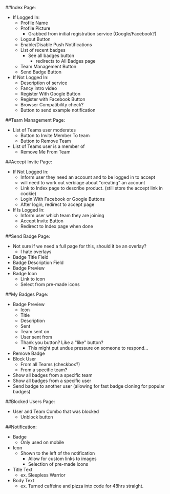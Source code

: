 ##Index Page:
* If Logged In:
  * Profile Name
  * Profile Picture 
    * Grabbed from initial registration service (Google/Facebook?)
  * Logout Button
  * Enable/Disable Push Notifications
  * List of recent badges
    * See all badges button
      * redirects to All Badges page
  * Team Management Button
  * Send Badge Button
* If Not Logged In:
  * Description of service
  * Fancy intro video
  * Register With Google Button
  * Register with Facebook Button
  * Browser Compatibility check?
  * Button to send example notification
  
##Team Management Page:
* List of Teams user moderates
  * Button to Invite Member To team
  * Button to Remove Team
* List of Teams user is a member of
  * Remove Me From Team
  
##Accept Invite Page:
* If Not Logged In:
  * Inform user they need an account and to be logged in to accept
  * will need to work out verbiage about "creating"  an account
  * Link to Index page to describe product. (still store the accept link in cookie)
  * Login With Facebook or Google Buttons
  * After login, redirect to accept page
* If Is Logged In:
  * Inform user which team they are joining
  * Accept Invite Button
  * Redirect to Index page when done

##Send Badge Page:
* Not sure if we need a full page for this, should it be an overlay?
  * I hate overlays
* Badge Title Field
* Badge Description Field
* Badge Preview
* Badge Icon
  * Link to icon
  * Select from pre-made icons
  
##My Badges Page:
* Badge Preview
  * Icon
  * Title
  * Description
  * Sent
  * Team sent on
  * User sent from
  * Thank you button? Like a "like" button?
    * This might put undue pressure on someone to respond...
* Remove Badge
* Block User
  * From all Teams (checkbox?)
  * From a specific team?
* Show all badges from a specific team
* Show all badges from a specific user
* Send badge to another user (allowing for fast badge cloning for popular badges)

##Blocked Users Page:
* User and Team Combo that was blocked
  * Unblock button

##Notification:
* Badge
  * Only used on mobile
* Icon
  * Shown to the left of the notification
    * Allow for custom links to images
    * Selection of pre-made icons
* Title Text
  * ex. Sleepless Warrior
* Body Text
  * ex. Turned caffeine and pizza into code for 48hrs straight.